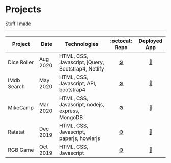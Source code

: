 # Projects
Stuff I made

---


| Project         | Date     | Technologies       | :octocat:  Repo     |  Deployed App         |
|-----------------|----------|--------------------|:-------------------:|:---------------------:|
|Dice Roller      | Aug 2020 | HTML, CSS, Javascript, jQuery, Bootstrap4, Netlify | [	:gear:](https://github.com/MakeItBack/Dice-Roller) | [:rocket:](https://olives-dice-roller.netlify.app/ "Open Dice Roller") |
|IMdb Search      | May 2020 | HTML, CSS, Javascript, API, bootstrap4 | [	:gear:](#) | [:rocket:](#) |
|MikeCamp         | Mar 2020 | HTML, CSS, Javascript, nodejs, express, MongoDB | [	:gear:](https://github.com/MakeItBack/MikeCamp "MikeCamp repo") | [:rocket:](https://mike-camp.herokuapp.com/ "Open MikeCamp") |
|Ratatat          | Dec 2019 | HTML, CSS, Javascript, paperjs, howlerjs | [	:gear:](https://github.com/MakeItBack/Ratatat "Ratatat repo") | [:rocket:](https://ratatat.netlify.app/ "Open Ratatat") |
|RGB Game         | Oct 2019 | HTML, CSS, Javascript | [	:gear:](#) | [:rocket:](#) |
